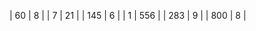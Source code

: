 | 60     | 8    |
| 7      |   21 |
| 145    |   6  |
| 1      | 556  |
| 283    |  9   |
| 800    |  8   |
